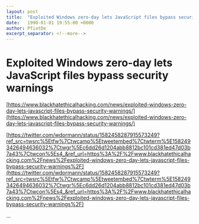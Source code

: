 ```yaml
---
layout: post
title:  "Exploited Windows zero-day lets JavaScript files bypass security warnings"
date:   1990-01-01 19:55:00 +0000
author: PfiatDe
excerpt_separator: <!--more-->
---
```


# Exploited Windows zero-day lets JavaScript files bypass security warnings

[https://www.blackhatethicalhacking.com/news/exploited-windows-zero-day-lets-javascript-files-bypass-security-warnings/](https://www.blackhatethicalhacking.com/news/exploited-windows-zero-day-lets-javascript-files-bypass-security-warnings/)

[https://twitter.com/wdormann/status/1582458287915573249?ref_src=twsrc%5Etfw%7Ctwcamp%5Etweetembed%7Ctwterm%5E1582493426494636032%7Ctwgr%5Ec6dd26d1204abb8812bc101cd381ed47d03b7a43%7Ctwcon%5Es4_&ref_url=https%3A%2F%2Fwww.blackhatethicalhacking.com%2Fnews%2Fexploited-windows-zero-day-lets-javascript-files-bypass-security-warnings%2F](https://twitter.com/wdormann/status/1582458287915573249?ref_src=twsrc%5Etfw%7Ctwcamp%5Etweetembed%7Ctwterm%5E1582493426494636032%7Ctwgr%5Ec6dd26d1204abb8812bc101cd381ed47d03b7a43%7Ctwcon%5Es4_&ref_url=https%3A%2F%2Fwww.blackhatethicalhacking.com%2Fnews%2Fexploited-windows-zero-day-lets-javascript-files-bypass-security-warnings%2F)

...
<!--more-->
